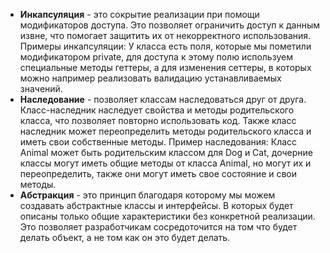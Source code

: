 - **Инкапсуляция** - это сокрытие реализации при помощи модификаторов доступа. Это позволяет ограничить доступ к данным извне, что помогает защитить их от некорректного использования. Примеры инкапсуляции: У класса есть поля, которые мы пометили модификатором private, для доступа к этому полю используем специальные методы геттеры, а для изменения сеттеры, в которых можно например реализовать валидацию устанавливаемых значений. 
- **Наследование** - позволяет классам наследоваться друг от друга. Класс-наследник наследует свойства и методы родительского класса, что позволяет повторно использовать код. Также класс наследник может переопределить методы родительского класса и иметь свои собственные методы. Пример наследования: Класс Animal может быть родительским классом для Dog и Cat, дочерние классы могут иметь общие методы от класса Animal, но могут их и переопределить, также они могут иметь свое состояние и свои методы. 
- **Абстракция** - это принцип благодаря которому мы можем создавать абстрактные классы и интерфейсы. В которых будет описаны только общие характеристики без конкретной реализации. Это позволяет разработчикам сосредоточится на том что будет делать объект, а не том как он это будет делать. 